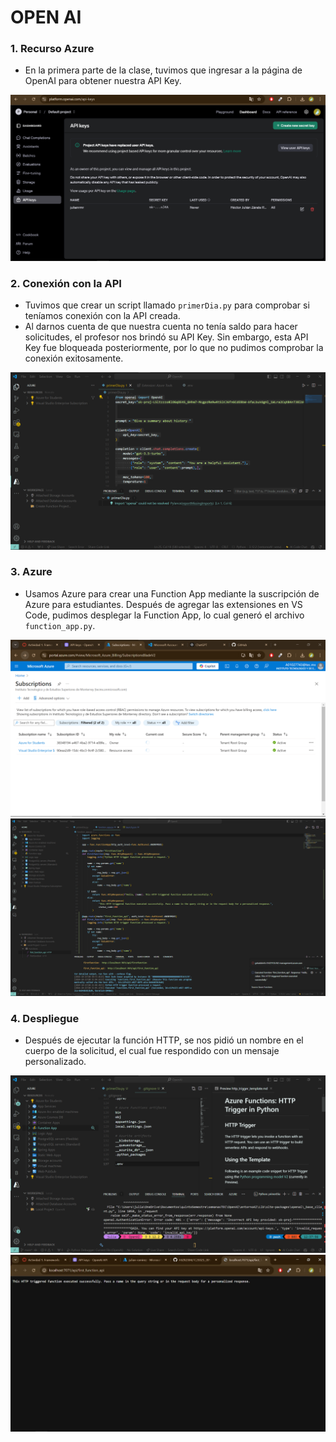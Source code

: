 # OPEN AI

### 1. Recurso Azure

- En la primera parte de la clase, tuvimos que ingresar a la página de OpenAI para obtener nuestra API Key.

![keyJulian](../imagenes/primer_dia/keyCreation.png)

### 2. Conexión con la API

- Tuvimos que crear un script llamado `primerDia.py` para comprobar si teníamos conexión con la API creada.
- Al darnos cuenta de que nuestra cuenta no tenía saldo para hacer solicitudes, el profesor nos brindó su API Key. Sin embargo, esta API Key fue bloqueada posteriormente, por lo que no pudimos comprobar la conexión exitosamente.

![scriptPrimerDia](../imagenes/primer_dia/Open_AI_Script.png)

### 3. Azure

- Usamos Azure para crear una Function App mediante la suscripción de Azure para estudiantes. Después de agregar las extensiones en VS Code, pudimos desplegar la Function App, lo cual generó el archivo `function_app.py`.

![azureSuscription](../imagenes/primer_dia/AzureSuscription.png)
![functionAppScript](../imagenes/primer_dia/functionAppScript.png)

### 4. Despliegue

- Después de ejecutar la función HTTP, se nos pidió un nombre en el cuerpo de la solicitud, el cual fue respondido con un mensaje personalizado.

![azure](../imagenes/primer_dia/azureFunction.png)
![response](../imagenes/primer_dia/response.jpg)
